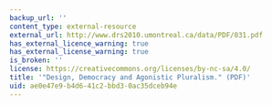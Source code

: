 ```yaml
---
backup_url: ''
content_type: external-resource
external_url: http://www.drs2010.umontreal.ca/data/PDF/031.pdf
has_external_licence_warning: true
has_external_license_warning: true
is_broken: ''
license: https://creativecommons.org/licenses/by-nc-sa/4.0/
title: '"Design, Democracy and Agonistic Pluralism." (PDF)'
uid: ae0e47e9-b4d6-41c2-bbd3-0ac35dceb94e
---
```

